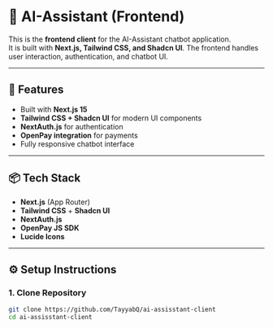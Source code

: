 # 🤖 AI-Assistant (Frontend)

This is the **frontend client** for the AI-Assistant chatbot application.  
It is built with **Next.js, Tailwind CSS, and Shadcn UI**. The frontend handles user interaction, authentication, and chatbot UI.

---

## 🚀 Features

- Built with **Next.js 15**
- **Tailwind CSS + Shadcn UI** for modern UI components
- **NextAuth.js** for authentication
- **OpenPay integration** for payments
- Fully responsive chatbot interface

---

## 📦 Tech Stack

- **Next.js** (App Router)
- **Tailwind CSS** + **Shadcn UI**
- **NextAuth.js**
- **OpenPay JS SDK**
- **Lucide Icons**

---

## ⚙️ Setup Instructions

### 1. Clone Repository

```bash
git clone https://github.com/TayyabQ/ai-assisstant-client
cd ai-assisstant-client
```
